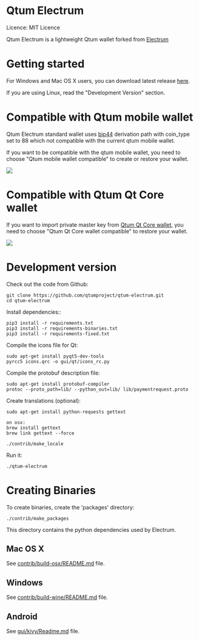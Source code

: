 Qtum Electrum
=====================================

  Licence: MIT Licence

  Qtum Electrum is a lightweight Qtum wallet forked from [Electrum](https://github.com/spesmilo/electrum)


Getting started
===============

For Windows and Mac OS X users, you can download latest release [here](https://github.com/qtumproject/qtum-electrum/releases).


If you are using Linux, read the "Development Version" section.


Compatible with Qtum mobile wallet
==================================

Qtum Electrum standard wallet uses [bip44](https://github.com/bitcoin/bips/blob/master/bip-0044.mediawiki) derivation path with coin_type set to 88 which not compatible with the current qtum mobile wallet.

If you want to be compatible with the qtum mobile wallet, you need to choose "Qtum mobile wallet compatible" to create or restore your wallet.

![](https://github.com/qtumproject/qtum-electrum/blob/master/snap/mobile_compatible.png)


Compatible with Qtum Qt Core wallet
==================================

If you want to import private master key from [Qtum Qt Core wallet](https://github.com/qtumproject/qtum/releases/), you need to choose "Qtum Qt Core wallet compatible" to restore your wallet.

![](https://github.com/qtumproject/qtum-electrum/blob/master/snap/qt_core_compatible.png)


Development version
===================

Check out the code from Github:

    git clone https://github.com/qtumproject/qtum-electrum.git
    cd qtum-electrum

Install dependencies::

    pip3 install -r requirements.txt
    pip3 install -r requirements-binaries.txt
    pip3 install -r requirements-fixed.txt

Compile the icons file for Qt:

    sudo apt-get install pyqt5-dev-tools
    pyrcc5 icons.qrc -o gui/qt/icons_rc.py

Compile the protobuf description file:

    sudo apt-get install protobuf-compiler
    protoc --proto_path=lib/ --python_out=lib/ lib/paymentrequest.proto

Create translations (optional):

    sudo apt-get install python-requests gettext

    on osx:
    brew install gettext
    brew link gettext --force

    ./contrib/make_locale

Run it:

    ./qtum-electrum



Creating Binaries
=================


To create binaries, create the 'packages' directory:

    ./contrib/make_packages

This directory contains the python dependencies used by Electrum.

Mac OS X
--------

See [contrib/build-osx/README.md](https://github.com/qtumproject/qtum-electrum/blob/master/contrib/build-osx/README.md) file.

Windows
-------

See [contrib/build-wine/README.md](https://github.com/qtumproject/qtum-electrum/blob/master/contrib/build-wine/README.md) file.


Android
-------

See [gui/kivy/Readme.md](https://github.com/qtumproject/qtum-electrum/blob/master/gui/kivy/Readme.md) file.


